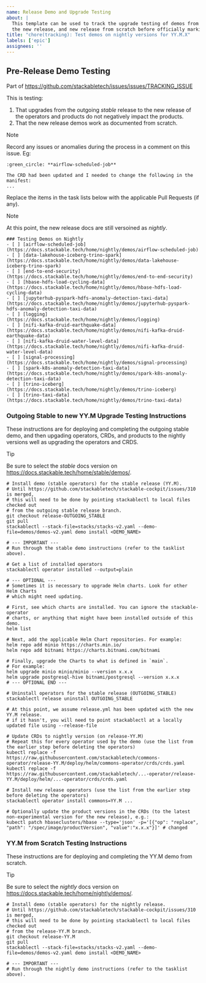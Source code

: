 ```yaml
---
name: Release Demo and Upgrade Testing
about: |
  This template can be used to track the upgrade testing of demos from the outgoing stable to
  the new release, and new release from scratch before officially marking the new release as stable.
title: "chore(tracking): Test demos on nightly versions for YY.M.X"
labels: ['epic']
assignees: ''
---
```


<!--
    Make sure to update the link in '.github/ISSUE_TEMPLATE/release.md' when
    you change the filename.
-->

<!--
    DO NOT REMOVE THIS COMMENT. It is intended for people who might copy/paste from the previous release issue.
    This was created by an issue template: https://github.com/stackabletech/issues/issues/new/choose.
-->

## Pre-Release Demo Testing

Part of <https://github.com/stackabletech/issues/issues/TRACKING_ISSUE>

This is testing:

1. That upgrades from the outgoing _stable_ release to the new release of the operators and products do
   not negatively impact the products.
2. That the new release demos work as documented from scratch.

> [!NOTE]
> Record any issues or anomalies during the process in a comment on this issue.
> Eg:
>
> ```plain
> :green_circle: **airflow-scheduled-job**
>
> The CRD had been updated and I needed to change the following in the manifest:
> ...
> ```

Replace the items in the task lists below with the applicable Pull Requests (if any).

<!--
    The following list was generated by:

    # go to the demos repository, then run:
    yq '.demos | keys' demos/demos-v2.yaml \
    | sed -e 's/- //g' \
    | sort \
    | xargs -I {} echo "- [ ] [{}](https://docs.stackable.tech/home/nightly/demos/{})"
-->

> [!NOTE]
> At this point, the new release docs are still versoined as _nightly_.

```[tasklist]
### Testing Demos on Nightly
- [ ] [airflow-scheduled-job](https://docs.stackable.tech/home/nightly/demos/airflow-scheduled-job)
- [ ] [data-lakehouse-iceberg-trino-spark](https://docs.stackable.tech/home/nightly/demos/data-lakehouse-iceberg-trino-spark)
- [ ] [end-to-end-security](https://docs.stackable.tech/home/nightly/demos/end-to-end-security)
- [ ] [hbase-hdfs-load-cycling-data](https://docs.stackable.tech/home/nightly/demos/hbase-hdfs-load-cycling-data)
- [ ] [jupyterhub-pyspark-hdfs-anomaly-detection-taxi-data](https://docs.stackable.tech/home/nightly/demos/jupyterhub-pyspark-hdfs-anomaly-detection-taxi-data)
- [ ] [logging](https://docs.stackable.tech/home/nightly/demos/logging)
- [ ] [nifi-kafka-druid-earthquake-data](https://docs.stackable.tech/home/nightly/demos/nifi-kafka-druid-earthquake-data)
- [ ] [nifi-kafka-druid-water-level-data](https://docs.stackable.tech/home/nightly/demos/nifi-kafka-druid-water-level-data)
- [ ] [signal-processing](https://docs.stackable.tech/home/nightly/demos/signal-processing)
- [ ] [spark-k8s-anomaly-detection-taxi-data](https://docs.stackable.tech/home/nightly/demos/spark-k8s-anomaly-detection-taxi-data)
- [ ] [trino-iceberg](https://docs.stackable.tech/home/nightly/demos/trino-iceberg)
- [ ] [trino-taxi-data](https://docs.stackable.tech/home/nightly/demos/trino-taxi-data)
```

### Outgoing Stable to new YY.M Upgrade Testing Instructions

These instructions are for deploying and completing the outgoing stable demo, and then
upgading operators, CRDs, and products to the nightly versions well as upgrading
the operators and CRDS.

<!--
    Make sure to update the YY.M.X and YY.M versions mentioned below when creating the issue.
-->

> [!TIP]
> Be sure to select the _stable_ docs version on <https://docs.stackable.tech/home/stable/demos/>.

```shell
# Install demo (stable operators) for the stable release (YY.M).
# Until https://github.com/stackabletech/stackable-cockpit/issues/310 is merged,
# this will need to be done by pointing stackablectl to local files checked out
# from the outgoing stable release branch.
git checkout release-OUTGOING_STABLE
git pull
stackablectl --stack-file=stacks/stacks-v2.yaml --demo-file=demos/demos-v2.yaml demo install <DEMO_NAME>

# --- IMPORTANT ---
# Run through the stable demo instructions (refer to the tasklist above).

# Get a list of installed operators
stackablectl operator installed --output=plain

# --- OPTIONAL ---
# Sometimes it is necessary to upgrade Helm charts. Look for other Helm Charts
# which might need updating.

# First, see which charts are installed. You can ignore the stackable-operator
# charts, or anything that might have been installed outside of this demo.
helm list

# Next, add the applicable Helm Chart repositories. For example:
helm repo add minio https://charts.min.io/
helm repo add bitnami https://charts.bitnami.com/bitnami

# Finally, upgrade the Charts to what is defined in `main`.
# For example:
helm upgrade minio minio/minio --version x.x.x
helm upgrade postgresql-hive bitnami/postgresql --version x.x.x
# --- OPTIONAL END ---

# Uninstall operators for the stable release (OUTGOING_STABLE)
stackablectl release uninstall OUTGOING_STABLE

# At this point, we assume release.yml has been updated with the new YY.M release.
# if it hasn't, you will need to point stackablectl at a locally updated file using --release-file

# Update CRDs to nightly version (on release-YY.M)
# Repeat this for every operator used by the demo (use the list from the earlier step before deleting the operators)
kubectl replace -f https://raw.githubusercontent.com/stackabletech/commons-operator/release-YY.M/deploy/helm/commons-operator/crds/crds.yaml
kubectl replace -f https://raw.githubusercontent.com/stackabletech/...-operator/release-YY.M/deploy/helm/...-operator/crds/crds.yaml

# Install new release operators (use the list from the earlier step before deleting the operators)
stackablectl operator install commons=YY.M ...

# Optionally update the product versions in the CRDs (to the latest non-experimental version for the new release), e.g.:
kubectl patch hbaseclusters/hbase --type='json' -p='[{"op": "replace", "path": "/spec/image/productVersion", "value":"x.x.x"}]' # changed
```

### YY.M from Scratch Testing Instructions

These instructions are for deploying and completing the YY.M demo from scratch.

<!--
    Make sure to update the version mentioned below when creating the issue.
-->

> [!TIP]
> Be sure to select the _nightly_ docs version on <https://docs.stackable.tech/home/nightly/demos/>.

```shell
# Install demo (stable operators) for the nightly release.
# Until https://github.com/stackabletech/stackable-cockpit/issues/310 is merged,
# this will need to be done by pointing stackablectl to local files checked out
# from the release-YY.M branch.
git checkout release-YY.M
git pull
stackablectl --stack-file=stacks/stacks-v2.yaml --demo-file=demos/demos-v2.yaml demo install <DEMO_NAME>

# --- IMPORTANT ---
# Run through the nightly demo instructions (refer to the tasklist above).
```
